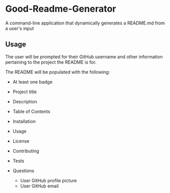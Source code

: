 # Good-Readme-Generator
A command-line application that dynamically generates a README.md from a user's input

## Usage
The user will be prompted for their GitHub username and other information pertaining to the project the README is for. 

The README will be populated with the following:

- At least one badge 
- Project title
- Description
- Table of Contents
- Installation
- Usage
- License
- Contributing
- Tests
- Questions

  * User GitHub profile picture
  * User GitHub email

